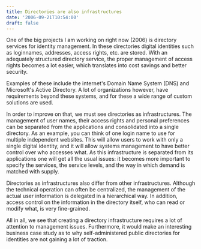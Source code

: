 ```yaml
---
title: Directories are also infrastructures
date: '2006-09-21T10:54:00'
draft: false
---
```


One of the big projects I am working on right now (2006) is directory services for identity management. In these directories digital identities such as loginnames, addresses, access rights, etc. are stored. With an adequately structured directory service, the proper management of access rights becomes a lot easier, which translates into cost savings and better security.

Examples of these include the internet's Domain Name System (DNS) and Microsoft's Active Directory. A lot of organizations however, have requirements beyond these systems, and for these a wide range of custom solutions are used.

In order to improve on that, we must see directories as infrastructures. The management of user names, their access rights and personal preferences can be separated from the applications and consolidated into a single directory. As an example, you can think of one login name to use for multiple independent websites. This will allow users to work with only a single digital identity, and it will allow systems management to have better control over who accesses what. As this infrastructure is separated from its applications one will get all the usual issues: it becomes more important to specify the services, the service levels, and the way in which demand is matched with supply.

Directories as infrastructures also differ from other infrastructures. Although the technical operation can often be centralized, the management of the actual user information is delegated in a hierarchical way. In addition, access control on the information in the directory itself, who can read or modify what, is very fine-grained.

All in all, we see that creating a directory infrastructure requires a lot of attention to management issues. Furthermore, it would make an interesting business case study as to why self-administered public directories for identities are not gaining a lot of traction.
